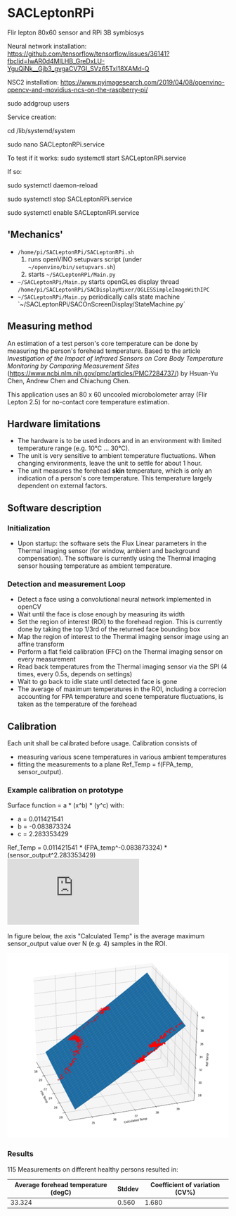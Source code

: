 # SACLeptonRPi
Flir lepton 80x60 sensor and RPi 3B symbiosys

Neural network installation: https://github.com/tensorflow/tensorflow/issues/36141?fbclid=IwAR0d4MILHB_GreDxLU-YguQiNk__Gjb3_gvgaCV7GI_SVz65TxI18XAMd-Q

NSC2 installation: https://www.pyimagesearch.com/2019/04/08/openvino-opencv-and-movidius-ncs-on-the-raspberry-pi/

sudo addgroup users

Service creation:

cd /lib/systemd/system

sudo nano SACLeptonRPi.service

To test if it works: sudo systemctl start SACLeptonRPi.service

If so:

sudo systemctl daemon-reload

sudo systemctl stop SACLeptonRPi.service

sudo systemctl enable SACLeptonRPi.service

## 'Mechanics'
* `/home/pi/SACLeptonRPi/SACLeptonRPi.sh`
  1. runs openVINO setupvars script (under `~/openvino/bin/setupvars.sh`)
  1. starts `~/SACLeptonRPi/Main.py`
* `~/SACLeptonRPi/Main.py` starts openGLes display thread `/home/pi/SACLeptonRPi/SACDisplayMixer/OGLESSimpleImageWithIPC`
* `~/SACLeptonRPi/Main.py` periodically calls state machine `~/SACLeptonRPi/SACOnScreenDisplay/StateMachine.py´

## Measuring method
An estimation of a test person's core temperature can be done by measuring the person's forehead temperature. Based to the article *Investigation of the Impact of Infrared Sensors on Core Body Temperature Monitoring by Comparing Measurement Sites* (https://www.ncbi.nlm.nih.gov/pmc/articles/PMC7284737/) by Hsuan-Yu Chen, Andrew Chen and Chiachung Chen.

This application uses an 80 x 60 uncooled microbolometer array (Flir Lepton 2.5) for no-contact core temperature estimation.

## Hardware limitations
  * The hardware is to be used indoors and in an environment with limited temperature range (e.g. 10°C ... 30°C).
  * The unit is very sensitive to ambient temperature fluctuations. When changing environments, leave the unit to settle for about 1 hour.
  * The unit measures the forehead __skin__ temperature, which is only an indication of a person's core temperature. This temperature largely dependent on external factors.

## Software description
### Initialization
  * Upon startup: the software sets the Flux Linear parameters in the Thermal imaging sensor (for window, ambient and background compensation). The software is currently using the Thermal imaging sensor housing temperature as ambient temperature.

### Detection and measurement Loop
  * Detect a face using a convolutional neural network implemented in openCV
  * Wait until the face is close enough by measuring its width
  * Set the region of interest (ROI) to the forehead region. This is currently done by taking the top 1/3rd of the returned face bounding box
  * Map the region of interest to the Thermal imaging sensor image using an affine transform
  * Perform a flat field calibration (FFC) on the Thermal imaging sensor on every measurement
  * Read back temperatures from the Thermal imaging sensor via the SPI (4 times, every 0.5s, depends on settings)
  * Wait to go back to idle state until detected face is gone
  * The average of maximum temperatures in the ROI, including a correcion accounting for FPA temperature and scene temperature fluctuations, is taken as the temperature of the forehead

## Calibration
Each unit shall be calibrated before usage. Calibration consists of
* measuring various scene temperatures in various ambient temperatures
* fitting the measurements to a plane Ref_Temp = f(FPA_temp, sensor_output).

### Example calibration on prototype
Surface function = a * (x^b) * (y^c)
with:
  * a = 0.011421541
  * b = -0.083873324
  * c = 2.283353429

Ref_Temp = 0.011421541 * (FPA_temp^-0.083873324) * (sensor_output^2.283353429)
![eq1](https://latex.codecogs.com/gif.latex?%5Cbg_black%20Ref_%7BTemp%7D%20%3D%200.011421541%20%5Ccdot%20%28FPA_%7Btemp%7D%5E%7B-0.083873324%7D%29%20%5Ccdot%20%28sensor_%7Bou%7B%5Ccolor%7BOrchid%7D%20%7Dtput%7D%5E%7B2.283353429%7D%29)

In figure below, the axis "Calculated Temp" is the average maximum sensor_output value over N (e.g. 4) samples in the ROI.

![figure1](Documentation/MeasurementsCalibV5_proto.png)


  ### Results
  115 Measurements on different healthy persons resulted in:
  
  Average forehead temperature (degC) | Stddev | Coefficient of variation (CV%) 
  ----------------------------------- | ------ | ------------------------------
  33.324 | 0.560 |1.680
